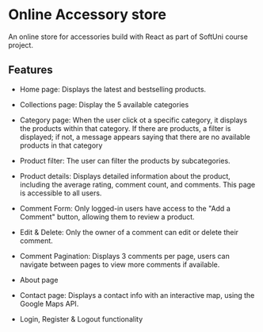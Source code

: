 # Online Accessory store
An online store for accessories build with React as part of SoftUni course project. 

## Features 
- Home page: Displays the latest and bestselling products.

- Collections page: Display the 5 available categories

- Category page: When the user click ot a specific category, it displays the products within that category. If there are products, a filter is displayed; if not, a message appears saying that there are no available products in that category

- Product filter: The user can filter the products by subcategories.

- Product details: Displays detailed information about the product, including the average rating, comment count, and comments. This page is accessible to all users.

- Comment Form: Only logged-in users have access to the "Add a Comment" button, allowing them to review a product.

- Edit & Delete: Only the owner of a comment can edit or delete their comment.

- Comment Pagination: Displays 3 comments per page, users can navigate between pages to view more comments if available.

- About page

- Contact page: Displays a contact info with an interactive map, using the Google Maps API.

- Login, Register & Logout functionality



